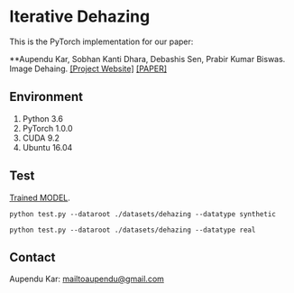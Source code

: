 # Iterative Dehazing 
This is the PyTorch implementation for our paper:

**Aupendu Kar, Sobhan Kanti Dhara, Debashis Sen, Prabir Kumar Biswas. Image Dehaing. [[Project Website]](https://aupendu.github.io/iterative-dehaze) [[PAPER]](https://aupendu.github.io/iterative-dehaze)

## Environment
1. Python 3.6
2. PyTorch 1.0.0
3. CUDA 9.2
4. Ubuntu 16.04


## Test
[Trained MODEL](https://aupendu.github.io/iterative-dehaze).

```
python test.py --dataroot ./datasets/dehazing --datatype synthetic
```

```
python test.py --dataroot ./datasets/dehazing --datatype real
```



## Contact
Aupendu Kar: mailtoaupendu@gmail.com

